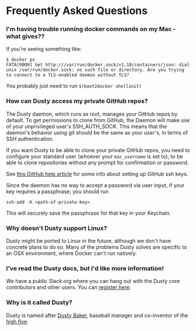 # Frequently Asked Questions

### I'm having trouble running docker commands on my Mac - what gives??

If you're seeing something like:
```
$ docker ps
FATA[0000] Get http:///var/run/docker.sock/v1.18/containers/json: dial unix /var/run/docker.sock: no such file or directory. Are you trying to connect to a TLS-enabled daemon without TLS?
```

You probably just need to run `$(boot2docker shellinit)`

### How can Dusty access my private GitHub repos?

The Dusty daemon, which runs as root, manages your GitHub repos by default. 
To get permissions to clone from GitHub, the
Daemon will make use of your unprivileged user's SSH_AUTH_SOCK. This means that the daemon's
behavior using git should be the same as your user's, in terms of SSH authentication.

If you want Dusty to be
able to clone your private GitHub repos, you need to configure your standard user (whoever
your `mac_username` is set to), to be able to clone repositories without any prompt for
confirmation or password.

See [this GitHub help article](https://help.github.com/articles/generating-ssh-keys/)
for some info about setting up GitHub ssh keys.

Since the daemon has no way to accept a password via user input, if your key requires a
passphrase, you should run
```
ssh-add -K <path-of-private-key>
```
This will securely save the passphrase for that key in your Keychain.

### Why doesn't Dusty support Linux?

Dusty might be ported to Linux in the future, although we don't have concrete plans to
do so. Many of the problems Dusty solves are specific to an OSX environment, where
Docker can't run natively.

### I've read the Dusty docs, but I'd like more information!

We have a public Slack org where you can hang out with the Dusty core contributors
and other users. You can [register here](https://dusty-slackin.herokuapp.com/).

### Why is it called Dusty?

Dusty is named after [Dusty Baker](https://en.wikipedia.org/wiki/Dusty_Baker), 
baseball manager and co-inventor of the [high five](https://en.wikipedia.org/wiki/High_five).
